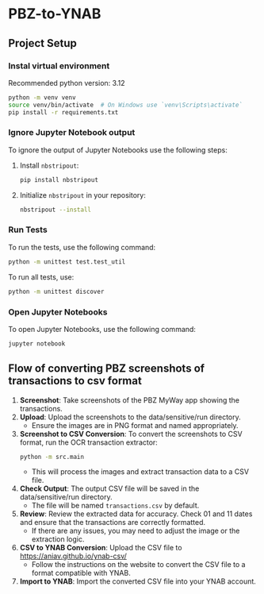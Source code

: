 # PBZ-to-YNAB


## Project Setup

### Instal virtual environment

Recommended python version: 3.12

```bash
python -m venv venv
source venv/bin/activate  # On Windows use `venv\Scripts\activate`
pip install -r requirements.txt
```

### Ignore Jupyter Notebook output
To ignore the output of Jupyter Notebooks use the following steps:

1. Install `nbstripout`:
   ```bash
   pip install nbstripout
   ```
2. Initialize `nbstripout` in your repository:
   ```bash
   nbstripout --install
   ```

### Run Tests
To run the tests, use the following command:

```bash
python -m unittest test.test_util
```

To run all tests, use:
```bash
python -m unittest discover 
```

### Open Jupyter Notebooks
To open Jupyter Notebooks, use the following command:
```bash
jupyter notebook
```

## Flow of converting PBZ screenshots of transactions to csv format

1. **Screenshot**: Take screenshots of the PBZ MyWay app showing the transactions.
2. **Upload**: Upload the screenshots to the data/sensitive/run directory.
   - Ensure the images are in PNG format and named appropriately.
3. **Screenshot to CSV Conversion**: To convert the screenshots to CSV format, run the OCR transaction extractor:
   ```bash
   python -m src.main
   ```
   - This will process the images and extract transaction data to a CSV file.
4. **Check Output**: The output CSV file will be saved in the data/sensitive/run directory.
   - The file will be named `transactions.csv` by default.
4. **Review**: Review the extracted data for accuracy. Check 01 and 11 dates and ensure that the transactions are correctly formatted.
   - If there are any issues, you may need to adjust the image or the extraction logic.
5. **CSV to YNAB Conversion**: Upload the CSV file to https://aniav.github.io/ynab-csv/
   - Follow the instructions on the website to convert the CSV file to a format compatible with YNAB.
6. **Import to YNAB**: Import the converted CSV file into your YNAB account.